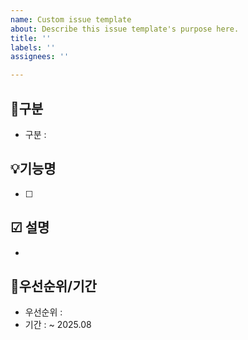 ```yaml
---
name: Custom issue template
about: Describe this issue template's purpose here.
title: ''
labels: ''
assignees: ''

---
```


## 📌구분
- 구분 : 

## 💡기능명
- [ ]  

## ☑ 설명
- 

## 📌우선순위/기간
- 우선순위 : 
- 기간 : ~ 2025.08
